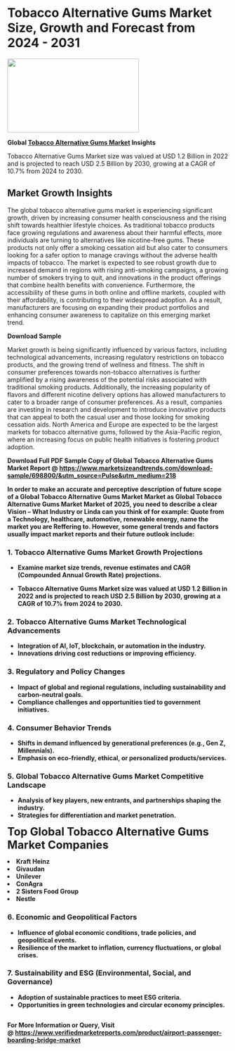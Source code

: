 <H1>Tobacco Alternative Gums Market Size, Growth and Forecast from 2024 - 2031</H1><img class="aligncenter size-medium wp-image-584254" src="https://thirdeyenews.in/wp-content/uploads/2024/09/Global-Market-Research-300x168.jpeg" alt="" width="300" height="168" /><p><strong>Global&nbsp;<a href="https://www.marketsizeandtrends.com/download-sample/698800/&amp;utm_source=Pulse&amp;utm_medium=218">Tobacco Alternative Gums Market</a> Insights</strong></p><p>Tobacco Alternative Gums Market size was valued at USD 1.2 Billion in 2022 and is projected to reach USD 2.5 Billion by 2030, growing at a CAGR of 10.7% from 2024 to 2030.</p><p><h2>Market Growth Insights</h2> <p>The global tobacco alternative gums market is experiencing significant growth, driven by increasing consumer health consciousness and the rising shift towards healthier lifestyle choices. As traditional tobacco products face growing regulations and awareness about their harmful effects, more individuals are turning to alternatives like nicotine-free gums. These products not only offer a smoking cessation aid but also cater to consumers looking for a safer option to manage cravings without the adverse health impacts of tobacco. The market is expected to see robust growth due to increased demand in regions with rising anti-smoking campaigns, a growing number of smokers trying to quit, and innovations in the product offerings that combine health benefits with convenience. Furthermore, the accessibility of these gums in both online and offline markets, coupled with their affordability, is contributing to their widespread adoption. As a result, manufacturers are focusing on expanding their product portfolios and enhancing consumer awareness to capitalize on this emerging market trend.</p> <p><strong>Download Sample</strong></p> <p>Market growth is being significantly influenced by various factors, including technological advancements, increasing regulatory restrictions on tobacco products, and the growing trend of wellness and fitness. The shift in consumer preferences towards non-tobacco alternatives is further amplified by a rising awareness of the potential risks associated with traditional smoking products. Additionally, the increasing popularity of flavors and different nicotine delivery options has allowed manufacturers to cater to a broader range of consumer preferences. As a result, companies are investing in research and development to introduce innovative products that can appeal to both the casual user and those looking for smoking cessation aids. North America and Europe are expected to be the largest markets for tobacco alternative gums, followed by the Asia-Pacific region, where an increasing focus on public health initiatives is fostering product adoption. <p><strong></p><p><span class=""><strong>Download Full PDF Sample Copy of Global Tobacco Alternative Gums Market Report</strong> @ <a href="https://www.marketsizeandtrends.com/download-sample/698800/&amp;utm_source=Pulse&amp;utm_medium=218" target="_blank">https://www.marketsizeandtrends.com/download-sample/698800/&amp;utm_source=Pulse&amp;utm_medium=218</a></span></p><p>In order to make an accurate and perceptive description of future scope of a Global&nbsp;Tobacco Alternative Gums Market Market as Global&nbsp;Tobacco Alternative Gums Market Market of 2025, you need to describe a clear Vision &ndash; What Industry or Linda can you think of for example: Quote from a Technology, healthcare, automotive, renewable energy, name the market you are Reffering to. However, some general trends and factors usually impact market reports and their future outlook include:</p><h3>1.&nbsp;<strong>Tobacco Alternative Gums Market Growth Projections</strong></h3><ul><li>Examine market size trends, revenue estimates and CAGR (Compounded Annual Growth Rate) projections.</li><li><p>Tobacco Alternative Gums Market size was valued at USD 1.2 Billion in 2022 and is projected to reach USD 2.5 Billion by 2030, growing at a CAGR of 10.7% from 2024 to 2030.</p></li></ul><h3>2.&nbsp;<strong>Tobacco Alternative Gums Market Technological Advancements</strong></h3><ul><li>Integration of AI, IoT, blockchain, or automation in the industry.</li><li>Innovations driving cost reductions or improving efficiency.</li></ul><h3>3.&nbsp;<strong>Regulatory and Policy Changes</strong></h3><ul><li>Impact of global and regional regulations, including sustainability and carbon-neutral goals.</li><li>Compliance challenges and opportunities tied to government initiatives.</li></ul><h3>4.&nbsp;<strong>Consumer Behavior Trends</strong></h3><ul><li>Shifts in demand influenced by generational preferences (e.g., Gen Z, Millennials).</li><li>Emphasis on eco-friendly, ethical, or personalized products/services.</li></ul><h3>5.&nbsp;<strong>Global Tobacco Alternative Gums Market Competitive Landscape</strong></h3><ul><li>Analysis of key players, new entrants, and partnerships shaping the industry.</li><li>Strategies for differentiation and market penetration.</li></ul><p data-pm-slice="1 1 []"><span style="color: inherit; font-family: inherit; font-size: 25px;">Top Global Tobacco Alternative Gums Market Companies</span></p><div class="" data-test-id=""><p><li>Kraft Heinz</li><li> Givaudan</li><li> Unilever</li><li> ConAgra</li><li> 2 Sisters Food Group</li><li> Nestle</li></p></div><h3>6.&nbsp;<strong>Economic and Geopolitical Factors</strong></h3><ul><li>Influence of global economic conditions, trade policies, and geopolitical events.</li><li>Resilience of the market to inflation, currency fluctuations, or global crises.</li></ul><h3>7.&nbsp;<strong>Sustainability and ESG (Environmental, Social, and Governance)</strong></h3><ul><li>Adoption of sustainable practices to meet ESG criteria.</li><li>Opportunities in green technologies and circular economy principles.</li></ul><h2><strong style="font-size: 14px;">For More Information or Query, Visit @&nbsp;</strong><a style="background-color: #ffffff; font-size: 14px;" href="https://www.marketsizeandtrends.com/report/tobacco-alternative-gums-market/" target="_blank">https://www.verifiedmarketreports.com/product/airport-passenger-boarding-bridge-market</a></h2>
